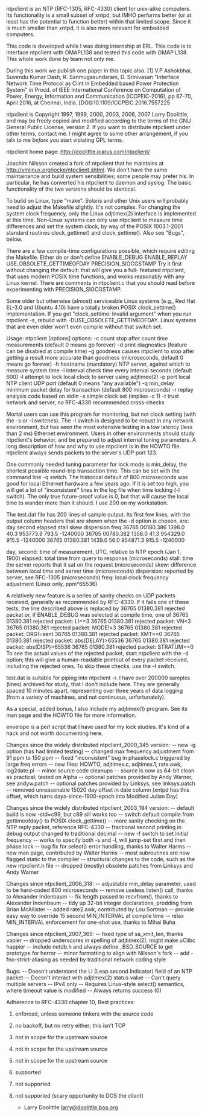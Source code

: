 ntpclient is an NTP (RFC-1305, RFC-4330) client for unix-alike computers.
Its functionality is a small subset of xntpd, but IMHO performs
better (or at least has the potential to function better) within
that limited scope.  Since it is much smaller than xntpd, it is
also more relevant for embedded computers.

This code is developed while I was doing internship at ERL. 
This code is to interface ntpclient with OMAPL138 and tested this code with OMAP L138. 
This whole work done by team not only me.

During this work we publish one paper in this topic also.
[1] V.P Ashokbhai, Suvendu Kumar Dash, R. Sanmugasundaram, D. Srinivasan "Interface Network Time
Protocol as Clint in Embedded based Power Protection System" in Procd. of IEEE International Conference on
Computation of Power, Energy, Information and Communication (ICCPEIC-2016), pp 67-70, April 2016, at
Chennai, India.
[DOI]:10.1109/ICCPEIC.2016.7557225

ntpclient is Copyright 1997, 1999, 2000, 2003, 2006, 2007 Larry Doolittle,
and may be freely copied and modified according to the terms of the GNU
General Public License, version 2.  If you want to distribute ntpclient
under other terms, contact me.  I might agree to some other arrangement,
if you talk to me _before_ you start violating GPL terms.

ntpclient home page: http://doolittle.icarus.com/ntpclient/

Joachim Nilsson created a fork of ntpclient that he maintains at
http://vmlinux.org/jocke/ntpclient.shtml.  We don't have the same
maintainance and build system sensibilities; some people may prefer his.
In particular, he has converted his ntpclient to daemon and syslog.
The basic functionality of the two versions should be identical.

To build on Linux, type "make".  Solaris and other Unix users will
probably need to adjust the Makefile slightly.  It's not complex.
For changing the system clock frequency, only the Linux adjtimex(2)
interface is implemented at this time.  Non-Linux systems can only
use ntpclient to measure time differences and set the system clock,
by way of the POSIX 1003.1-2001 standard routines clock_gettime() and
clock_settime().  Also see "Bugs", below.

There are a few compile-time configurations possible, which require
editing the Makefile.  Either do or don't define
  ENABLE_DEBUG
  ENABLE_REPLAY
  USE_OBSOLETE_GETTIMEOFDAY
  PRECISION_SIOCGSTAMP
Try it first without changing the default: that will give you a full-
featured ntpclient, that uses modern POSIX time functions, and works
reasonably with any Linux kernel.  There are comments in ntpclient.c
that you should read before experimenting with PRECISION_SIOCGSTAMP.

Some older but otherwise (almost) serviceable Linux systems (e.g., Red Hat
EL-3.0 and Ubuntu 4.10) have a totally broken POSIX clock_settime()
implementation.  If you get "clock_settime: Invalid argument" when you
run ntpclient -s, rebuild with -DUSE_OBSOLETE_GETTIMEOFDAY.  Linux systems
that are even older won't even compile without that switch set.

Usage: ntpclient [options]
options:
 -c count     stop after count time measurements (default 0 means go forever)
 -d           print diagnostics (feature can be disabled at compile time)
 -g goodness  causes ntpclient to stop after getting a result more accurate
                   than goodness (microseconds, default 0 means go forever)
 -h hostname  (mandatory) NTP server, against which to measure system time
 -i interval  check time every interval seconds (default 600)
 -l           attempt to lock local clock to server using adjtimex(2)
 -p port      local NTP client UDP port (default 0 means "any available")
 -q min_delay minimum packet delay for transaction (default 800 microseconds)
 -r           replay analysis code based on stdin
 -s           simple clock set (implies -c 1)
 -t           trust network and server, no RFC-4330 recommended cross-checks

Mortal users can use this program for monitoring, but not clock setting
(with the -s or -l switches).  The -l switch is designed to be robust
in any network environment, but has seen the most extensive testing in
a low latency (less than 2 ms) Ethernet environment.  Users in other
environments should study ntpclient's behavior, and be prepared to adjust
internal tuning parameters.  A long description of how and why to use
ntpclient is in the HOWTO file.  ntpclient always sends packets to the
server's UDP port 123.

One commonly needed tuning parameter for lock mode is min_delay, the
shortest possible round-trip transaction time.  This can be set with the
command line -q switch.  The historical default of 800 microseconds was
good for local Ethernet hardware a few years ago.  If it is set too high,
you will get a lot of "inconsistent" lines in the log file when time locking
(-l switch).  The only true future-proof value is 0, but that will cause the
local time to wander more than it should.  I use 200 on my workstation.

The test.dat file has 200 lines of sample output.  Its first few lines,
with the output column headers that are shown when the -d option is
chosen, are:
 day   second     elapsed    stall     skew  dispersion  freq
36765 00180.386    1398.0     40.3  953773.9    793.5  -1240000
36765 00780.382    1358.0     41.3  954329.0    915.5  -1240000
36765 01380.381    1439.0     56.0  954871.3    915.5  -1240000

day, second: time of measurement, UTC, relative to NTP epoch (Jan 1, 1900)
elapsed:     total time from query to response (microseconds)
stall:       time the server reports that it sat on the request (microseconds)
skew:        difference between local time and server time (microseconds)
dispersion:  reported by server, see RFC-1305 (microseconds)
freq:        local clock frequency adjustment (Linux only, ppm*65536)

A relatively new feature is a series of sanity checks on
UDP packets received, generally as recommended by RFC-4330.  If it
fails one of these tests, the line described above is replaced by
36765 01380.381  rejected packet
or, if ENABLE_DEBUG was selected at compile time, one of
36765 01380.381  rejected packet: LI==3
36765 01380.381  rejected packet: VN<3
36765 01380.381  rejected packet: MODE!=3
36765 01380.381  rejected packet: ORG!=sent
36765 01380.381  rejected packet: XMT==0
36765 01380.381  rejected packet: abs(DELAY)>65536
36765 01380.381  rejected packet: abs(DISP)>65536
36765 01380.381  rejected packet: STRATUM==0
To see the actual values of the rejected packet, start ntpclient with the
-d option; this will give a human-readable printout of every packet received,
including the rejected ones.  To skip these checks, use the -t switch.

test.dat is suitable for piping into ntpclient -r.  I have over 200000
samples (lines) archived for study, that I don't include here.
They are generally spaced 10 minutes apart, representing over three
years of data logging (from a variety of machines, and not continuous,
unfortunately).

As a special, added bonus, I also include my adjtimex(1) program.
See its man page and the HOWTO file for more information.

envelope is a perl script that I have used for my lock studies.
It's kind of a hack and not worth documenting here.

Changes since the widely distributed ntpclient_2000_345 version:
 -- new -g option (has had limited testing)
 -- changed max frequency adjustment from 91 ppm to 150 ppm
 -- fixed "inconsistent" bug in phaselock.c triggered by large freq errors
 -- new files: HOWTO, adjtimex.c, adjtimex.1, rate.awk, log2date.pl
 -- minor source code cleanups
 -- source is now as 64-bit clean as practical; tested on Alpha
 -- optional patches provided by Andy Warner, see andyw.patch
 -- optional patches provided by Linksys, see linksys.patch
 -- removed unreasonable 15020 day offset in date column (xntpd has this
      offset, which turns days-since-1900-epoch into Modified Julian Day)

Changes since the widely distributed ntpclient_2003_194 version:
 -- default build is now -std=c99, but c89 sill works too
 -- switch default compile from gettimeofday() to POSIX clock_gettime()
 -- more sanity checking on the NTP reply packet, reference RFC-4330
 -- fractional second printing in debug output changed to traditional decimal
 -- new -f switch to set initial frequency
 -- works to specify both -s and -l, will jump-set first and then phase lock
 -- bug fix for select() error handling, thanks to Walter Harms
 -- new man page, contributed by Walter Harms
 -- most subroutines are now flagged static to the compiler
 -- structural changes to the code, such as the new ntpclient.h file
 -- dropped (mostly) obsolete patches from Linksys and Andy Warner

Changes since ntpclient_2006_318:
 -- adjustable min_delay parameter, used to be hard-coded 800 microseconds
 -- remove useless listen() call, thanks to Alexander Indenbaum
 -- fix length passed to recvfrom(), thanks to Alexander Indenbaum
 -- tidy up 32-bit integer declarations, prodding from Brian McAllister
 -- added rate2.awk, contributed by Lou Sortman
 -- provide easy way to override 15 second MIN_INTERVAL at compile time
 -- relax MIN_INTERVAL enforcement for one-shot use, thanks to Mihai Buha

Changes since ntpclient_2007_365:
 -- fixed type of sa_xmit_len, thanks vapier
 -- dropped underscores in spelling of adjtimex(2), might make uClibc happier
 -- include netdb.h and always define _BSD_SOURCE to get prototype for herror
 -- minor formatting to align with Nilsson's fork
 -- add -fno-strict-aliasing as needed by traditional network coding style

Bugs:
 -- Doesn't understand the LI (Leap second Indicator) field of an NTP packet
 -- Doesn't interact with adjtimex(2) status value
 -- Can't query multiple servers
 -- IPv4 only
 -- Requires Linux-style select() semantics, where timeout value is modified
 -- Always returns success (0)

Adherence to RFC-4330 chapter 10, Best practices:
 1.  enforced, unless someone tinkers with the source code
 2.  no backoff, but no retry either; this isn't TCP
 3.  not in scope for the upstream source
 4.  not in scope for the upstream source
 5.  not in scope for the upstream source
 6.  supported
 7.  not supported
 8.  not supported (scary opportunity to DOS the _client_)

       - Larry Doolittle  <larry@doolittle.boa.org>

